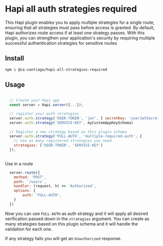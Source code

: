 # Hapi all auth strategies required

This Hapi plugin enables you to apply multiple strategies for a single route, ensuring that all strategies must pass before access is granted. By default, Hapi authorizes route access if at least one strategy passes. With this plugin, you can strengthen your application's security by requiring multiple successful authentication strategies for sensitive routes

## Install
``` bash
npm i @ca-santiago/hapi-all-strategies-required
```

## Usage

``` js
  
  // Create your Hapi app
  const server = Hapi.server({...});

  // register your auth strategies
  server.auth.strategy('USER-TOKEN', 'jwt', { secretKey: 'userJwtSecret' })
  server.auth.strategy('SERVICE-KEY', myCustomAppKeySchema)
  
  // Register a new strategy based on this plugin schema
  server.auth.strategy('FULL-AUTH', 'multiple-required-auth', {
    // Use as many registered strategies you need
    strategies: ['USER-TOKEN', 'SERVICE-KEY']
  });
 
```

Use in a route

``` js
  server.route({
    method: 'POST',
    path: `/users`,
    handler: (request, h) => 'Authorized',
    options: {
        auth: 'FULL-AUTH',
    }
  })
```

Now you can use `FULL-AUTH` as auth strategy and it will apply all desired verification passed down in the `strategies` argument.
You can create as many strategies based on this plugin schema and it will handle the validation for each one.


If any strategy fails you will get an `Unauthorized` response.
